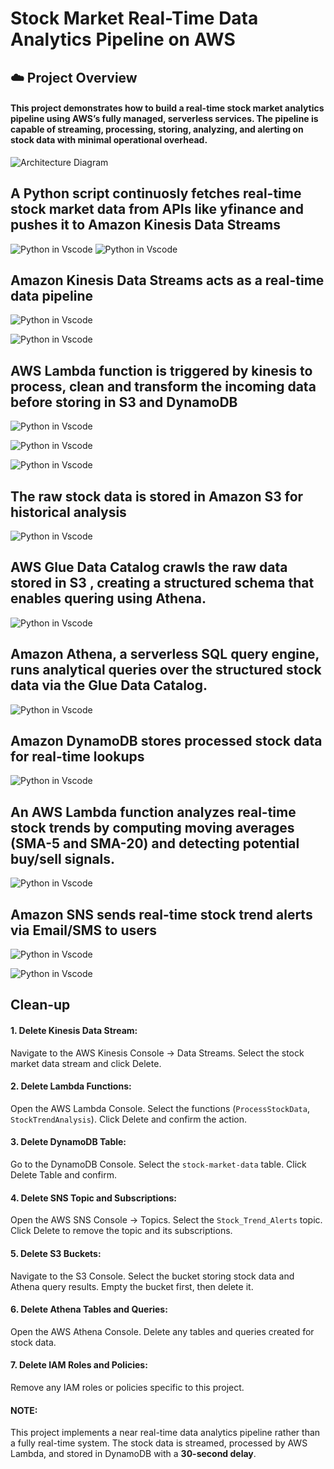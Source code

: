 # Stock Market Real-Time Data Analytics Pipeline on AWS

## ☁️ Project Overview
#### This project demonstrates how to build a real-time stock market analytics pipeline using AWS’s fully managed, serverless services. The pipeline is capable of streaming, processing, storing, analyzing, and alerting on stock data with minimal operational overhead.

![Architecture Diagram](https://imgur.com/dHXxUMX.png)


## A Python script continuosly fetches real-time stock market data from APIs like yfinance and pushes it to Amazon Kinesis Data Streams
![Python in Vscode](https://imgur.com/aY17eF8.png)
![Python in Vscode](https://imgur.com/dkTipwp.png)



## Amazon Kinesis Data Streams acts as a real-time data pipeline
![Python in Vscode](https://imgur.com/oA07Vlu.png)

![Python in Vscode](https://imgur.com/pfP4WBH.png)



## AWS Lambda function is triggered by kinesis to process, clean and transform the incoming data before storing in S3 and DynamoDB
![Python in Vscode](https://imgur.com/DkPddLM.png)

![Python in Vscode](https://imgur.com/0NtD6Yd.png)

![Python in Vscode](https://imgur.com/6SW32ah.png)


## The raw stock data is stored in Amazon S3 for historical analysis
![Python in Vscode](https://imgur.com/ySIJX6J.png)



## AWS Glue Data Catalog crawls the raw data stored in S3 , creating a structured schema that enables quering using Athena.
![Python in Vscode](https://imgur.com/3pJ1o2u.png)



## Amazon Athena, a serverless SQL query engine, runs analytical queries over the structured stock data via the Glue Data Catalog.

![Python in Vscode](https://imgur.com/1FSuttF.png)


## Amazon DynamoDB stores processed stock data for real-time lookups
![Python in Vscode](https://imgur.com/lM4tn66.png)


## An AWS Lambda function analyzes real-time stock trends by computing moving averages (SMA-5 and SMA-20) and detecting potential buy/sell signals.
![Python in Vscode](https://imgur.com/R4OsDqU.png)
  

## Amazon SNS sends real-time stock trend alerts via Email/SMS to users

![Python in Vscode](https://imgur.com/VbJTU8Z.png)

![Python in Vscode](https://imgur.com/MM95n7s.png)


## Clean-up
#### 1. Delete Kinesis Data Stream:
Navigate to the AWS Kinesis Console → Data Streams. Select the stock market data stream and click Delete.

#### 2. Delete Lambda Functions:
Open the AWS Lambda Console. Select the functions (`ProcessStockData`, `StockTrendAnalysis`). Click Delete and confirm the action.

#### 3. Delete DynamoDB Table:
Go to the DynamoDB Console. Select the `stock-market-data` table. Click Delete Table and confirm.

#### 4. Delete SNS Topic and Subscriptions:
Open the AWS SNS Console → Topics. Select the `Stock_Trend_Alerts` topic. Click Delete to remove the topic and its subscriptions.

#### 5. Delete S3 Buckets:
Navigate to the S3 Console. Select the bucket storing stock data and Athena query results. Empty the bucket first, then delete it.

#### 6. Delete Athena Tables and Queries:
Open the AWS Athena Console. Delete any tables and queries created for stock data.

#### 7. Delete IAM Roles and Policies:
Remove any IAM roles or policies specific to this project.

#### NOTE:

This project implements a near real-time data analytics pipeline rather than a fully real-time system. The stock data is streamed, processed by AWS Lambda, and stored in DynamoDB with a **30-second delay**.
